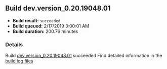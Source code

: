 ## Build dev.version_0.20.19048.01
- **Build result:** `succeeded`
- **Build queued:** 2/17/2019 3:00:01 AM
- **Build duration:** 200.76 minutes
### Details
Build [dev.version_0.20.19048.01](https://winappstudio.visualstudio.com/web/build.aspx?pcguid=a4ef43be-68ce-4195-a619-079b4d9834c2&builduri=vstfs%3a%2f%2f%2fBuild%2fBuild%2f27095) succeeded
Find detailed information in the [build log files](https://uwpctdiags.blob.core.windows.net/buildlogs/dev.version_0.20.19048.01_logs.zip)
